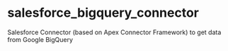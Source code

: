 # salesforce_bigquery_connector
Salesforce Connector (based on Apex Connector Framework) to get data from Google BigQuery

